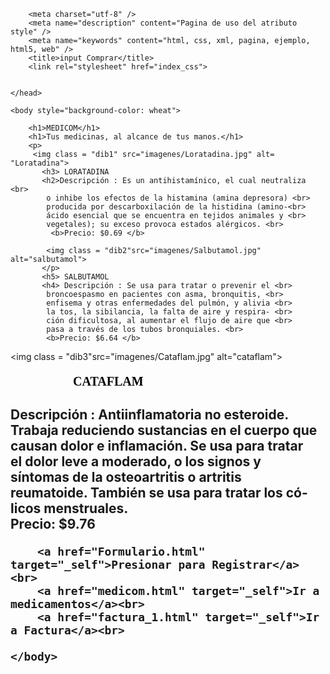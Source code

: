 <!DOCTYPE html>
<html>
    <head>
        
    	<meta charset="utf-8" />
    	<meta name="description" content="Pagina de uso del atributo style" />
    	<meta name="keywords" content="html, css, xml, pagina, ejemplo, html5, web" />	
        <title>input Comprar</title>
        <link rel="stylesheet" href="index_css">

        
    </head>
<style >
        h1{
            color: white;
            font-size: 45px;
            background-color: green;
            text-align: center; }

        .dib1  { float: left ; width: 200px; margin-right: 30px 40px; padding: 5px; border: 1px solid black}
        .dib2  { float: right ; width: 200px; margin-left: : 30px 40px; padding: 5px; border: 1px solid black }
        .dib3  { float: left; width: 200px; margin: 10px 40px; padding: 5px; border: 1px solid black}
        
              }

        h2 {
            font-size: 16PX; color: black; font-family: verdana ; text-align: justify;
            text-indent: 3em; margin:20px 40px;
            }
        
         h3  {
            font-size: 20px; color: black; font-family: verdana ; text-align: left;
            text-indent: 3em; margin:20px 40px;
            } 
         h4  {
            font-size: 16px; color: black; font-family: verdana ; text-align: right;
            text-indent: 3em; margin-right:30px 40px;
            } 
          h5  {
            font-size: 20px; color: black; font-family: verdana ; text-align: right;
            text-indent: 3em; margin-right:30px 40px;
            } 
            

    </style>
    <body style="background-color: wheat">

        <h1>MEDICOM</h1>
        <h1>Tus medicinas, al alcance de tus manos.</h1>
        <p>
         <img class = "dib1" src="imagenes/Loratadina.jpg" alt= "Loratadina">
           <h3> LORATADINA   
           <h2>Descripción : Es un antihistamínico, el cual neutraliza <br>
            o inhibe los efectos de la histamina (amina depresora) <br>
            producida por descarboxilación de la histidina (amino-<br>
            ácido esencial que se encuentra en tejidos animales y <br>
            vegetales); su exceso provoca estados alérgicos. <br>
             <b>Precio: $0.69 </b>
        
            <img class = "dib2"src="imagenes/Salbutamol.jpg" alt="salbutamol">
           </p> 
           <h5> SALBUTAMOL           
           <h4> Descripción : Se usa para tratar o prevenir el <br>
            broncoespasmo en pacientes con asma, bronquitis, <br>
            enfisema y otras enfermedades del pulmón, y alivia <br>
            la tos, la sibilancia, la falta de aire y respira- <br>
            ción dificultosa, al aumentar el flujo de aire que <br>
            pasa a través de los tubos bronquiales. <br>
            <b>Precio: $6.64 </b>

 <img class = "dib3"src="imagenes/Cataflam.jpg" alt="cataflam">
           </p> 
           <h3> CATAFLAM           
           <h2> Descripción : Antiinflamatoria no esteroide. <br>
            Trabaja reduciendo sustancias en el cuerpo que  <br>
            causan dolor e inflamación. Se usa para tratar <br>
            el dolor leve a moderado, o los signos y <br>
            síntomas de la osteoartritis o artritis  <br>
            reumatoide. También se usa para tratar los có- <br>
            licos menstruales. <br>
            <b>Precio: $9.76 </b>
            <p>

     
       
        <a href="Formulario.html" target="_self">Presionar para Registrar</a><br>
        <a href="medicom.html" target="_self">Ir a medicamentos</a><br>
        <a href="factura_1.html" target="_self">Ir a Factura</a><br>
        
    </body>
</html>
